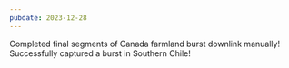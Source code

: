 ```yaml
---
pubdate: 2023-12-28
---
```


Completed final segments of Canada farmland burst downlink manually!  Successfully captured a burst in Southern Chile!
